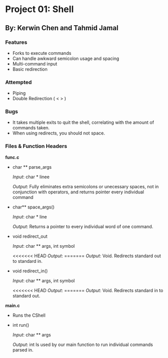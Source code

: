 # Project 01: Shell
## By: Kerwin Chen and Tahmid Jamal


### Features

 * Forks to execute commands
 * Can handle awkward semicolon usage and spacing
 * Multi-command input
 * Basic redirection

### Attempted

 * Piping 
 * Double Redirection ( < > )

### Bugs

 * It takes multiple exits to quit the shell, correlating with the amount of commands taken.
 * When using redirects, you should not space.
 
### Files & Function Headers

**func.c**
 * char ** parse_args<p>
 *Input*: char * linee<p>
 *Output*: Fully eliminates extra semicolons or unecessary spaces, not in conjunction with operators, and returns pointer every individual command<p>
    
 
 * char** space_args()<p>
 *Input*: char * line<p>
 *Output*: Returns a pointer to every individual word of one command.
 
 
 * void redirect_out<p>
 *Input*: char ** args, int symbol<p>
<<<<<<< HEAD
 *Output*: 
=======
 *Output*: Void. Redirects standard out to standard in.

 
 
 * void redirect_in()<p>
 *Input*: char ** args, int symbol<p>
<<<<<<< HEAD
 *Output*: 
=======
 *Output*: Void. Redirects standard in to standard out.

 
 
**main.c**
 * Runs the CShell 
 
 * int run()<p>
 *Input*: char ** args <p>
 *Output*: int 
    Is used by our main function to run individual commands parsed in.

